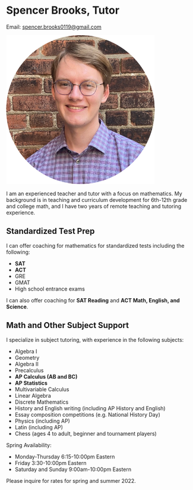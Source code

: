 # Spencer Brooks, Tutor

Email: [spencer.brooks0119@gmail.com](mailto:spencer.brooks0119@gmail.com)

![Spencer Brooks](./assets/img/spencer_brooks_portrait.png)

I am an experienced teacher and tutor with a focus on mathematics. My background is in teaching and curriculum development for 6th-12th grade and college math, and I have two years of remote teaching and tutoring experience.

## Standardized Test Prep

I can offer coaching for mathematics for standardized tests including the following:
- **SAT**
- **ACT**
- GRE
- GMAT
- High school entrance exams

I can also offer coaching for **SAT Reading** and **ACT Math, English, and Science**.

## Math and Other Subject Support

I specialize in subject tutoring, with experience in the following subjects:
- Algebra I
- Geometry
- Algebra II
- Precalculus
- **AP Calculus (AB and BC)**
- **AP Statistics**
- Multivariable Calculus
- Linear Algebra
- Discrete Mathematics
- History and English writing (including AP History and English)
- Essay composition competitions (e.g. National History Day)
- Physics (including AP)
- Latin (including AP)
- Chess (ages 4 to adult, beginner and tournament players)

Spring Availability:
- Monday-Thursday 6:15-10:00pm Eastern
- Friday 3:30-10:00pm Eastern
- Saturday and Sunday 9:00am-10:00pm Eastern

Please inquire for rates for spring and summer 2022.
